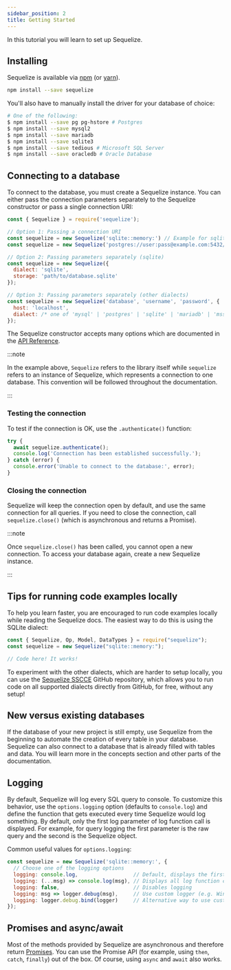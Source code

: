```yaml
---
sidebar_position: 2
title: Getting Started
---
```


In this tutorial you will learn to set up Sequelize.

## Installing

Sequelize is available via [npm](https://www.npmjs.com/package/sequelize) (or [yarn](https://yarnpkg.com/package/sequelize)).

```sh
npm install --save sequelize
```

You'll also have to manually install the driver for your database of choice:

```sh
# One of the following:
$ npm install --save pg pg-hstore # Postgres
$ npm install --save mysql2
$ npm install --save mariadb
$ npm install --save sqlite3
$ npm install --save tedious # Microsoft SQL Server
$ npm install --save oracledb # Oracle Database
```

## Connecting to a database

To connect to the database, you must create a Sequelize instance. You can either pass the connection parameters separately to the Sequelize constructor or pass a single connection URI:

```js
const { Sequelize } = require('sequelize');

// Option 1: Passing a connection URI
const sequelize = new Sequelize('sqlite::memory:') // Example for sqlite
const sequelize = new Sequelize('postgres://user:pass@example.com:5432/dbname') // Example for postgres

// Option 2: Passing parameters separately (sqlite)
const sequelize = new Sequelize({
  dialect: 'sqlite',
  storage: 'path/to/database.sqlite'
});

// Option 3: Passing parameters separately (other dialects)
const sequelize = new Sequelize('database', 'username', 'password', {
  host: 'localhost',
  dialect: /* one of 'mysql' | 'postgres' | 'sqlite' | 'mariadb' | 'mssql' | 'db2' | 'snowflake' | 'oracle' */
});
```

The Sequelize constructor accepts many options which are documented in the [API Reference](pathname:///api/v6/class/src/sequelize.js~Sequelize.html#instance-constructor-constructor).

:::note

In the example above, `Sequelize` refers to the library itself while `sequelize` refers to an instance of Sequelize, which represents a connection to one database. This convention will be followed throughout the documentation.

:::

### Testing the connection

To test if the connection is OK, use the `.authenticate()` function:

```js
try {
  await sequelize.authenticate();
  console.log('Connection has been established successfully.');
} catch (error) {
  console.error('Unable to connect to the database:', error);
}
```

### Closing the connection

Sequelize will keep the connection open by default, and use the same connection for all queries. If you need to close the connection, call `sequelize.close()` (which is asynchronous and returns a Promise).

:::note

Once `sequelize.close()` has been called, you cannot open a new connection. To access your database again, create a new Sequelize instance.

:::

## Tips for running code examples locally

To help you learn faster, you are encouraged to run code examples locally while reading the Sequelize docs. The easiest way to do this is using the SQLite dialect:

```js
const { Sequelize, Op, Model, DataTypes } = require("sequelize");
const sequelize = new Sequelize("sqlite::memory:");

// Code here! It works!
```

To experiment with the other dialects, which are harder to setup locally, you can use the [Sequelize SSCCE](https://github.com/papb/sequelize-sscce) GitHub repository, which allows you to run code on all supported dialects directly from GitHub, for free, without any setup!

## New versus existing databases

If the database of your new project is still empty, use Sequelize from the beginning to automate the creation of every table in your database. Sequelize can also connect to a database that is already filled with tables and data. You will learn more in the concepts section and other parts of the documentation.

## Logging

By default, Sequelize will log every SQL query to console. To customize this behavior, use the `options.logging` option (defaults to `console.log`) and define the function that gets executed every time Sequelize would log something. By default, only the first log parameter of log function call is displayed. For example, for query logging the first parameter is the raw query and the second is the Sequelize object.

Common useful values for `options.logging`:

```js
const sequelize = new Sequelize('sqlite::memory:', {
  // Choose one of the logging options
  logging: console.log,                  // Default, displays the first parameter of the log function call
  logging: (...msg) => console.log(msg), // Displays all log function call parameters
  logging: false,                        // Disables logging
  logging: msg => logger.debug(msg),     // Use custom logger (e.g. Winston or Bunyan), displays the first parameter
  logging: logger.debug.bind(logger)     // Alternative way to use custom logger, displays all messages
});
```

## Promises and async/await

Most of the methods provided by Sequelize are asynchronous and therefore return [Promises](https://developer.mozilla.org/en-US/docs/Web/JavaScript/Reference/Global_Objects/Promise). You can use the Promise API (for example, using `then`, `catch`, `finally`) out of the box. Of course, using `async` and `await` also works.
